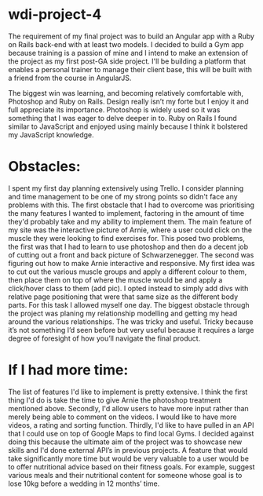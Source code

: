 # wdi-project-4

The requirement of my final project was to build an Angular app with a Ruby on Rails back-end with at least two models. I decided to build a Gym app because training is a passion of mine and I intend to make an extension of the project as my first post-GA side project. I'll be building a platform that enables a personal trainer to manage their client base, this will be built with a friend from the course in AngularJS.

The biggest win was learning, and becoming relatively comfortable with, Photoshop and Ruby on Rails. Design really isn’t my forte but I enjoy it and full appreciate its importance. Photoshop is widely used so it was something that I was eager to delve deeper in to.  Ruby on Rails I found similar to JavaScript and enjoyed using mainly because I think it bolstered my JavaScript knowledge.

# Obstacles:
I spent my first day planning extensively using Trello. I consider planning and time management to be one of my strong points so didn't face any problems with this. The first obstacle that I had to overcome was prioritising the many features I wanted to implement, factoring in the amount of time they'd probably take and my ability to implement them. The main feature of my site was the interactive picture of Arnie, where a user could click on the muscle they were looking to find exercises for. This posed two problems, the first was that I had to learn to use photoshop and then do a decent job of cutting out  a front and back picture of Schwarzenegger. The second was figuring out how to make Arnie interactive and responsive. My first idea was to cut out the various muscle groups and apply a different colour to them, then place them on top of where the muscle would be and apply a click/hover class to them (add pic). I opted instead to simply add divs with relative page positioning that were that same size as the different body parts. For this task I allowed myself one day.  The biggest obstacle through the project was planing my relationship modelling and getting my head around the various relationships. The was tricky and useful. Tricky because it’s not something I’d seen before but very useful because it requires a large degree of foresight of how you’ll navigate the final product.  


# If I had more time:
The list of features I'd like to implement is pretty extensive. I think the first thing I'd do is take the time to give Arnie the photoshop treatment mentioned above. Secondly, I'd allow users to have more input rather than merely being able to comment on the videos. I would like to have more videos, a rating and sorting function. Thirdly, I'd like to have pulled in an API that I could use on top of Google Maps to find local Gyms. I decided against doing this because the ultimate aim of the project was to showcase new skills and I'd done external API’s in previous projects. A feature that would take significantly more time but would be very valuable to a user would be to offer nutritional advice based on their fitness goals. For example, suggest various meals and their nutritional content for someone whose goal is to lose 10kg before a wedding in 12 months’ time.
